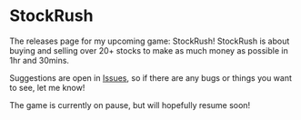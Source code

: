 # StockRush
The releases page for my upcoming game: StockRush! StockRush is about buying and selling over 20+ stocks to make as much money as possible in 1hr and 30mins.

Suggestions are open in [Issues](https://github.com/SKI79/StockRush/issues), so if there are any bugs or things you want to see, let me know!

The game is currently on pause, but will hopefully resume soon!
